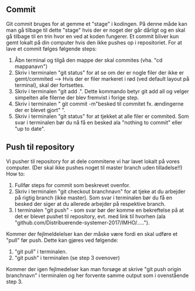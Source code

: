 ## Commit
Git commit bruges for at gemme et "stage" i kodingen. På denne måde kan man gå tilbage til dette "stage" hvis der er noget der går dårligt og en skal gå tilbage til en trin hvor en ved at koden fungerer. 
Et commit bliver kun gemt lokalt på din computer hvis den ikke pushes op i repositoriet. 
For at lave et commit følges følgende steps: 
  1. Åbn terminal og tilgå den mappe der skal commites (vha. "cd mappanavn") 
  2. Skriv i terminalen "git status" for at se om der er nogle filer der ikke er gemt/commited --> Hvis der er filer markeret i rød (ved default layout på terminal), skal der fortsettes. 
  3. Skriv i terminalen "git add .". Dette kommando betyr git add all og velger simpelten alle filerne der blev fremvist i forige step. 
  4. Skriv i terminalen " git commit -m"besked til commitet fx. ændingerne der er blevet gjort" ". 
  5. Skriv i terminalen "git status" for at tjekket at alle filer er commited. Som svar i terminalen bør du nå få en besked ala "nothing to commit" eller "up to date". 

  
## Push til repository 
Vi pusher til repository for at dele commitene vi har lavet lokalt på vores computer. (Der skal ikke pushes noget til master branch uden tilladelse!!)
How to: 
  1. Fullfør steps for commit som beskrevet ovenfor. 
  2. Skriv i terminalen "git checkout branchnavn" for at tjeke at du arbejder på rigtig branch (ikke master). Som svar i terminalen bør du få en besked der siger at du allerede arbejder på respektive branch. 
  3. I terminalen "git push" - som svar bør der komme en bekreftelse på at det er blevet pushet til repository, evt. med link til hvorhen (ala "github.com/Distribuerende-systemer-2017/IMHO/....."). 

Kommer der fejlmeldelelser kan der måske være fordi en skal udføre et "pull" før push. Dette kan gjøres ved følgende: 
  1. "git pull" i terminalen. 
  2. "git push" i terminalen (se step 3 ovenover) 

Kommer der igen fejlmedelser kan man forsøge at skrive "git push origin branchnavn" i terminalen og her forvente samme output som i ovenstående step 3. 
 
  
